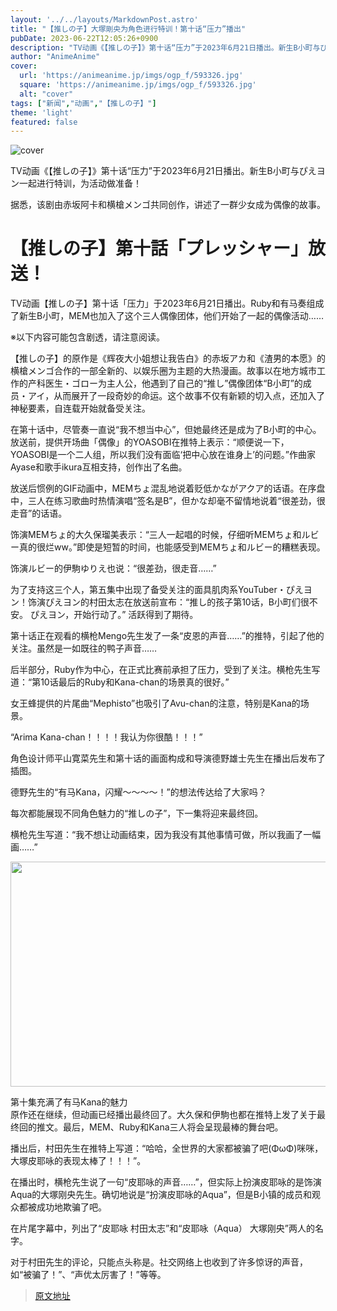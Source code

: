 ```yaml
---
layout: '../../layouts/MarkdownPost.astro'
title: "【推しの子】大塚剛央为角色进行特训！第十话“压力”播出"
pubDate: 2023-06-22T12:05:26+0900
description: "TV动画《【推しの子】》第十话“压力”于2023年6月21日播出。新生B小町与ぴえヨン一起进行特训，为活动做准备！"
author: "AnimeAnime"
cover:
  url: 'https://animeanime.jp/imgs/ogp_f/593326.jpg'
  square: 'https://animeanime.jp/imgs/ogp_f/593326.jpg'
  alt: "cover"
tags: ["新闻","动画","【推しの子】"]
theme: 'light'
featured: false
---
```


![cover](https://animeanime.jp/imgs/ogp_f/593326.jpg)

TV动画《【推しの子】》第十话“压力”于2023年6月21日播出。新生B小町与ぴえヨン一起进行特训，为活动做准备！

据悉，该剧由赤坂阿卡和横槍メンゴ共同创作，讲述了一群少女成为偶像的故事。

# 【推しの子】第十話「プレッシャー」放送！

TV动画【推しの子】第十话「压力」于2023年6月21日播出。Ruby和有马奏组成了新生B小町，MEM也加入了这个三人偶像团体，他们开始了一起的偶像活动……

※以下内容可能包含剧透，请注意阅读。

【推しの子】的原作是《辉夜大小姐想让我告白》的赤坂アカ和《渣男的本愿》的横槍メンゴ合作的一部全新的、以娱乐圈为主题的大热漫画。故事以在地方城市工作的产科医生・ゴロー为主人公，他遇到了自己的“推し”偶像团体“B小町”的成员・アイ，从而展开了一段奇妙的命运。这个故事不仅有新颖的切入点，还加入了神秘要素，自连载开始就备受关注。

在第十话中，尽管奏一直说“我不想当中心”，但她最终还是成为了B小町的中心。
放送前，提供开场曲「偶像」的YOASOBI在推特上表示：“顺便说一下，YOASOBI是一个二人组，所以我们没有面临‘把中心放在谁身上’的问题。”作曲家Ayase和歌手ikura互相支持，创作出了名曲。

放送后惯例的GIF动画中，MEMちょ混乱地说着贬低かながアクア的话语。在序盘中，三人在练习歌曲时热情演唱“签名是B”，但かな却毫不留情地说着“很差劲，很走音”的话语。

饰演MEMちょ的大久保瑠美表示：“三人一起唱的时候，仔细听MEMちょ和ルビー真的很烂ww。”即使是短暂的时间，也能感受到MEMちょ和ルビー的糟糕表现。

饰演ルビー的伊駒ゆりえ也说：“很差劲，很走音……”

为了支持这三个人，第五集中出现了备受关注的面具肌肉系YouTuber・ぴえヨン！饰演ぴえヨン的村田太志在放送前宣布：“推し的孩子第10话，B小町们很不安。 ぴえヨン，开始行动了。”
活跃得到了期待。</p>

第十话正在观看的横枪Mengo先生发了一条“皮恩的声音……”的推特，引起了他的关注。虽然是一如既往的鸭子声音……</p>

后半部分，Ruby作为中心，在正式比赛前承担了压力，受到了关注。横枪先生写道：“第10话最后的Ruby和Kana-chan的场景真的很好。”</p>

女王蜂提供的片尾曲“Mephisto”也吸引了Avu-chan的注意，特别是Kana的场景。</p>

“Arima Kana-chan！！！！我认为你很酷！！！”</p>

角色设计师平山寛菜先生和第十话的画面构成和导演德野雄士先生在播出后发布了插图。</p>

德野先生的“有马Kana，闪耀～～～～！”的想法传达给了大家吗？</p>

每次都能展现不同角色魅力的“推しの子”，下一集将迎来最终回。</p>

横枪先生写道：“我不想让动画结束，因为我没有其他事情可做，所以我画了一幅画……”</p>

<img src="https://animeanime.jp/imgs/zoom/593322.jpg" class="inline-article-image" width="640" height="360"><figcaption>第十集充满了有马Kana的魅力</figcaption>
原作还在继续，但动画已经播出最终回了。大久保和伊駒也都在推特上发了关于最终回的推文。最后，MEM、Ruby和Kana三人将会呈现最棒的舞台吧。

播出后，村田先生在推特上写道：“哈哈，全世界的大家都被骗了吧(ΦωΦ)咪咪，大塚皮耶咏的表现太棒了！！！”。

在播出时，横枪先生说了一句“皮耶咏的声音……”，但实际上扮演皮耶咏的是饰演Aqua的大塚刚央先生。确切地说是“扮演皮耶咏的Aqua”，但是B小镇的成员和观众都被成功地欺骗了吧。

在片尾字幕中，列出了“皮耶咏 村田太志”和“皮耶咏（Aqua） 大塚刚央”两人的名字。

对于村田先生的评论，只能点头称是。社交网络上也收到了许多惊讶的声音，如“被骗了！”、“声优太厉害了！”等等。

>[原文地址](https://animeanime.jp/article/2023/06/22/78096.html)  